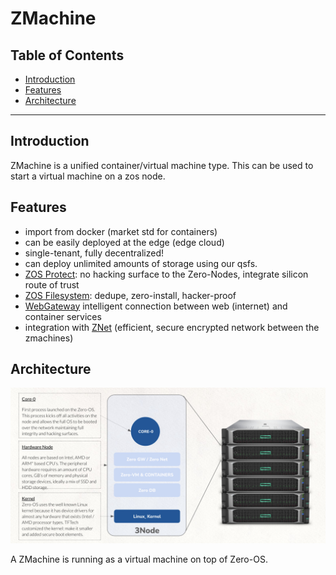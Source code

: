 <h1> ZMachine </h1>

<h2>Table of Contents </h2>

- [Introduction](#introduction)
- [Features](#features)
- [Architecture](#architecture)

***

## Introduction

ZMachine is a unified container/virtual machine type. This can be used to start a virtual machine on a zos node.

## Features

*   import from docker (market std for containers)
*   can be easily deployed at the edge (edge cloud)
*   single-tenant, fully decentralized!
*   can deploy unlimited amounts of storage using our qsfs.
*   [ZOS Protect](../../zos/benefits/zos_protect.md): no hacking surface to the Zero-Nodes, integrate silicon route of trust
*   [ZOS Filesystem](../storage/qsfs.md): dedupe, zero-install, hacker-proof
*   [WebGateway](../network/webgw3.md:) intelligent connection between web (internet) and container services
*   integration with [ZNet](../network/znet.md) (efficient, secure encrypted network between the zmachines)

## Architecture

![](img/zmachine_zos_.jpg)

A ZMachine is running as a virtual machine on top of Zero-OS.
